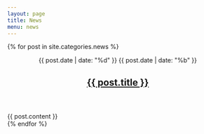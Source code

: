 ```yaml
---
layout: page
title: News
menu: news
---
```

{% for post in site.categories.news %}
<article class="post">
  <header class="aricle-header">
    <p class="date">
      <span class="big">{{ post.date | date: "%d" }}</span>
      <span class="small">{{ post.date | date: "%b" }}</span>
    </p>
    <h2><a href="{{ BASE_PATH }}{{ post.url }}">{{ post.title }}</a></h2>
  </header>
  <div class="row-fluid">
    {{ post.content }}
  </div>
</article>
{% endfor %}

